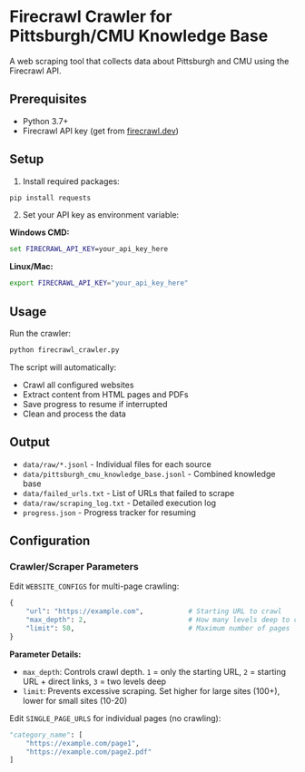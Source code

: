 # Firecrawl Crawler for Pittsburgh/CMU Knowledge Base

A web scraping tool that collects data about Pittsburgh and CMU using the Firecrawl API.

## Prerequisites

- Python 3.7+
- Firecrawl API key (get from [firecrawl.dev](https://firecrawl.dev))

## Setup

1. Install required packages:
```bash
pip install requests
```

2. Set your API key as environment variable:

**Windows CMD:**
```cmd
set FIRECRAWL_API_KEY=your_api_key_here
```

**Linux/Mac:**
```bash
export FIRECRAWL_API_KEY="your_api_key_here"
```

## Usage

Run the crawler:
```bash
python firecrawl_crawler.py
```

The script will automatically:
- Crawl all configured websites
- Extract content from HTML pages and PDFs
- Save progress to resume if interrupted
- Clean and process the data

## Output

- `data/raw/*.jsonl` - Individual files for each source
- `data/pittsburgh_cmu_knowledge_base.jsonl` - Combined knowledge base
- `data/failed_urls.txt` - List of URLs that failed to scrape
- `data/raw/scraping_log.txt` - Detailed execution log
- `progress.json` - Progress tracker for resuming

## Configuration

### Crawler/Scraper Parameters

Edit `WEBSITE_CONFIGS` for multi-page crawling:

```python
{
    "url": "https://example.com",           # Starting URL to crawl
    "max_depth": 2,                         # How many levels deep to crawl (1-3 recommended)
    "limit": 50,                            # Maximum number of pages
}
```

**Parameter Details:**
- `max_depth`: Controls crawl depth. `1` = only the starting URL, `2` = starting URL + direct links, `3` = two levels deep
- `limit`: Prevents excessive scraping. Set higher for large sites (100+), lower for small sites (10-20)

Edit `SINGLE_PAGE_URLS` for individual pages (no crawling):

```python
"category_name": [
    "https://example.com/page1",
    "https://example.com/page2.pdf"
]
```